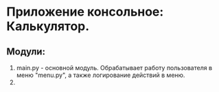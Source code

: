 # Приложение консольное: Калькулятор.

## Модули:

1. main.py - основной модуль. Обрабатывает работу пользователя в меню "menu.py", а также логирование действий в меню.
2. 
